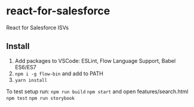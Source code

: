# react-for-salesforce
React for Salesforce ISVs


## Install

1. Add packages to VSCode: ESLint, Flow Language Support, Babel ES6/ES7
2. `npm i -g flow-bin` and add to PATH
3. `yarn install`

To test setup run:
`npm run build`
`npm start` and open features/search.html
`npm test`
`npm run storybook`